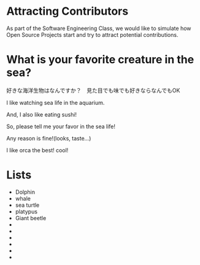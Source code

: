 # Attracting Contributors
As part of the Software Engineering Class, we would like to simulate how Open Source Projects start and try to attract potential contributions.

# What is your favorite creature in the sea?
好きな海洋生物はなんですか？　見た目でも味でも好きならなんでもOK

I like watching sea life in the aquarium.

And, I also like eating sushi!

So, please tell me your favor in the sea life!

Any reason is fine!(looks, taste...)

I like orca the best! cool!
# Lists
- Dolphin
- whale
- sea turtle
- platypus
- Giant beetle
- 
- 
- 
- 
- 
- 
